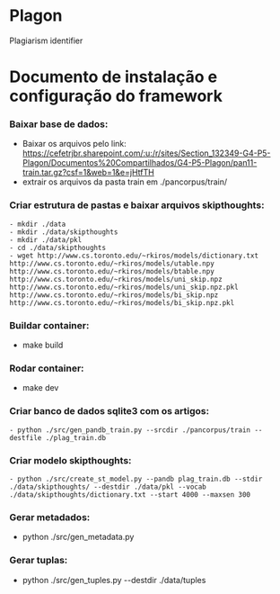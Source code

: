 # Plagon
Plagiarism identifier


# Documento de instalação e configuração do framework

### Baixar base de dados:
  - Baixar os arquivos pelo link: https://cefetrjbr.sharepoint.com/:u:/r/sites/Section_132349-G4-P5-Plagon/Documentos%20Compartilhados/G4-P5-Plagon/pan11-train.tar.gz?csf=1&web=1&e=jHtfTH
  - extrair os arquivos da pasta train em ./pancorpus/train/

### Criar estrutura de pastas e baixar arquivos skipthoughts:
	- mkdir ./data
	- mkdir ./data/skipthoughts
	- mkdir ./data/pkl
	- cd ./data/skipthoughts
	- wget http://www.cs.toronto.edu/~rkiros/models/dictionary.txt http://www.cs.toronto.edu/~rkiros/models/utable.npy http://www.cs.toronto.edu/~rkiros/models/btable.npy http://www.cs.toronto.edu/~rkiros/models/uni_skip.npz http://www.cs.toronto.edu/~rkiros/models/uni_skip.npz.pkl http://www.cs.toronto.edu/~rkiros/models/bi_skip.npz http://www.cs.toronto.edu/~rkiros/models/bi_skip.npz.pkl

### Buildar container:
  - make build

### Rodar container:
  - make dev

### Criar banco de dados sqlite3 com os artigos:
	- python ./src/gen_pandb_train.py --srcdir ./pancorpus/train --destfile ./plag_train.db

### Criar modelo skipthoughts:
	- python ./src/create_st_model.py --pandb plag_train.db --stdir ./data/skipthoughts/ --destdir ./data/pkl --vocab ./data/skipthoughts/dictionary.txt --start 4000 --maxsen 300

### Gerar metadados:
  - python ./src/gen_metadata.py

### Gerar tuplas:
  - python ./src/gen_tuples.py --destdir ./data/tuples
